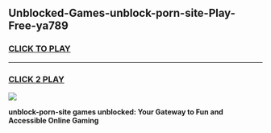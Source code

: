 
## Unblocked-Games-unblock-porn-site-Play-Free-ya789
<h3>
<a href="https://premium76.site?title=unblock-porn-site&ref=12A">CLICK TO PLAY</a></h3>
<hr>

<h3>
<a href="https://premium76.site?title=unblock-porn-site&ref=12A">CLICK 2 PLAY</a>
  
</h3>

<a href="https://premium76.site?title=unblock-porn-site&ref=12A"><img src="https://clearcache.store/games.png"></a>


**unblock-porn-site games unblocked: Your Gateway to Fun and Accessible Online Gaming**
